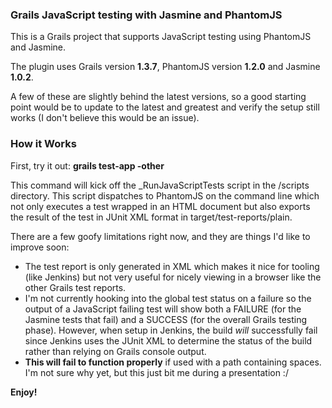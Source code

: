 ### Grails JavaScript testing with Jasmine and PhantomJS

This is a Grails project that supports JavaScript testing using PhantomJS and Jasmine.

The plugin uses Grails version **1.3.7**, PhantomJS version **1.2.0** and Jasmine **1.0.2**.

A few of these are slightly behind the latest versions, so a good starting point would be to update to the latest and greatest and verify the setup still works (I don't believe this would be an issue).

### How it Works
First, try it out: **grails test-app -other**

This command will kick off the _RunJavaScriptTests script in the /scripts directory. This script dispatches to PhantomJS on the command line which not only executes a test wrapped in an HTML document but also exports the result of the test in JUnit XML format in target/test-reports/plain.

There are a few goofy limitations right now, and they are things I'd like to improve soon:

* The test report is only generated in XML which makes it nice for tooling (like Jenkins) but not very useful for nicely viewing in a browser like the other Grails test reports.
* I'm not currently hooking into the global test status on a failure so the output of a JavaScript failing test will show both a FAILURE (for the Jasmine tests that fail) and a SUCCESS (for the overall Grails testing phase). However, when setup in Jenkins, the build _will_ successfully fail since Jenkins uses the JUnit XML to determine the status of the build rather than relying on Grails console output.
* **This will fail to function properly** if used with a path containing spaces. I'm not sure why yet, but this just bit me during a presentation :/

**Enjoy!**